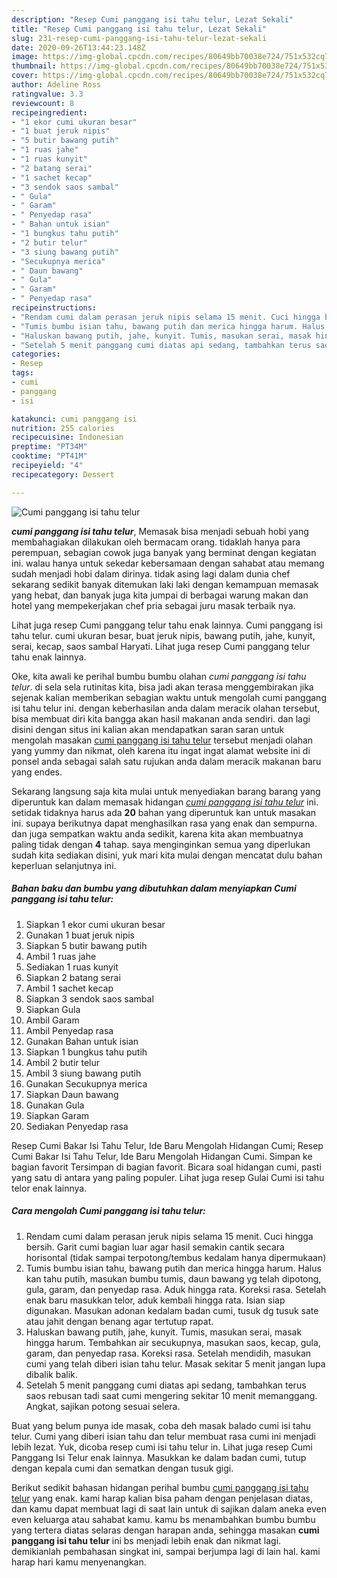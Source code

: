 ```yaml
---
description: "Resep Cumi panggang isi tahu telur, Lezat Sekali"
title: "Resep Cumi panggang isi tahu telur, Lezat Sekali"
slug: 231-resep-cumi-panggang-isi-tahu-telur-lezat-sekali
date: 2020-09-26T13:44:23.148Z
image: https://img-global.cpcdn.com/recipes/80649bb70038e724/751x532cq70/cumi-panggang-isi-tahu-telur-foto-resep-utama.jpg
thumbnail: https://img-global.cpcdn.com/recipes/80649bb70038e724/751x532cq70/cumi-panggang-isi-tahu-telur-foto-resep-utama.jpg
cover: https://img-global.cpcdn.com/recipes/80649bb70038e724/751x532cq70/cumi-panggang-isi-tahu-telur-foto-resep-utama.jpg
author: Adeline Ross
ratingvalue: 3.3
reviewcount: 8
recipeingredient:
- "1 ekor cumi ukuran besar"
- "1 buat jeruk nipis"
- "5 butir bawang putih"
- "1 ruas jahe"
- "1 ruas kunyit"
- "2 batang serai"
- "1 sachet kecap"
- "3 sendok saos sambal"
- " Gula"
- " Garam"
- " Penyedap rasa"
- " Bahan untuk isian"
- "1 bungkus tahu putih"
- "2 butir telur"
- "3 siung bawang putih"
- "Secukupnya merica"
- " Daun bawang"
- " Gula"
- " Garam"
- " Penyedap rasa"
recipeinstructions:
- "Rendam cumi dalam perasan jeruk nipis selama 15 menit. Cuci hingga bersih. Garit cumi bagian luar agar hasil semakin cantik secara horisontal (tidak sampai terpotong/tembus kedalam hanya dipermukaan)"
- "Tumis bumbu isian tahu, bawang putih dan merica hingga harum. Halus kan tahu putih, masukan bumbu tumis, daun bawang yg telah dipotong, gula, garam, dan penyedap rasa. Aduk hingga rata. Koreksi rasa. Setelah enak baru masukkan telor, aduk kembali hingga rata. Isian siap digunakan. Masukan adonan kedalam badan cumi, tusuk dg tusuk sate atau jahit dengan benang agar tertutup rapat."
- "Haluskan bawang putih, jahe, kunyit. Tumis, masukan serai, masak hingga harum. Tembahkan air secukupnya, masukan saos, kecap, gula, garam, dan penyedap rasa. Koreksi rasa. Setelah mendidih, masukan cumi yang telah diberi isian tahu telur. Masak sekitar 5 menit jangan lupa dibalik balik."
- "Setelah 5 menit panggang cumi diatas api sedang, tambahkan terus saos rebusan tadi saat cumi mengering sekitar 10 menit memanggang. Angkat, sajikan potong sesuai selera."
categories:
- Resep
tags:
- cumi
- panggang
- isi

katakunci: cumi panggang isi 
nutrition: 255 calories
recipecuisine: Indonesian
preptime: "PT34M"
cooktime: "PT41M"
recipeyield: "4"
recipecategory: Dessert

---
```



![Cumi panggang isi tahu telur](https://img-global.cpcdn.com/recipes/80649bb70038e724/751x532cq70/cumi-panggang-isi-tahu-telur-foto-resep-utama.jpg)

<b><i>cumi panggang isi tahu telur</i></b>, Memasak bisa menjadi sebuah hobi yang membahagiakan dilakukan oleh bermacam orang. tidaklah hanya para perempuan, sebagian cowok juga banyak yang berminat dengan kegiatan ini. walau hanya untuk sekedar kebersamaan dengan sahabat atau memang sudah menjadi hobi dalam dirinya. tidak asing lagi dalam dunia chef sekarang sedikit banyak ditemukan laki laki dengan kemampuan memasak yang hebat, dan banyak juga kita jumpai di berbagai warung makan dan hotel yang mempekerjakan chef pria sebagai juru masak terbaik nya.

Lihat juga resep Cumi panggang telur tahu enak lainnya. Cumi panggang isi tahu telur. cumi ukuran besar, buat jeruk nipis, bawang putih, jahe, kunyit, serai, kecap, saos sambal Haryati. Lihat juga resep Cumi panggang telur tahu enak lainnya.

Oke, kita awali ke perihal bumbu bumbu olahan <i>cumi panggang isi tahu telur</i>. di sela sela rutinitas kita, bisa jadi akan terasa menggembirakan jika sejenak kalian memberikan sebagian waktu untuk mengolah cumi panggang isi tahu telur ini. dengan keberhasilan anda dalam meracik olahan tersebut, bisa membuat diri kita bangga akan hasil makanan anda sendiri. dan lagi disini dengan situs ini kalian akan mendapatkan saran saran untuk mengolah masakan <u>cumi panggang isi tahu telur</u> tersebut menjadi olahan yang yummy dan nikmat, oleh karena itu ingat ingat alamat website ini di ponsel anda sebagai salah satu rujukan anda dalam meracik makanan baru yang endes.


Sekarang langsung saja kita mulai untuk menyediakan barang barang yang diperuntuk kan dalam memasak hidangan <u><i>cumi panggang isi tahu telur</i></u> ini. setidak tidaknya harus ada <b>20</b> bahan yang diperuntuk kan untuk masakan ini. supaya berikutnya dapat menghasilkan rasa yang enak dan sempurna. dan juga sempatkan waktu anda sedikit, karena kita akan membuatnya paling tidak dengan <b>4</b> tahap. saya menginginkan semua yang diperlukan sudah kita sediakan disini, yuk mari kita mulai dengan mencatat dulu bahan keperluan selanjutnya ini.

<!--inarticleads1-->

##### Bahan baku dan bumbu yang dibutuhkan dalam menyiapkan Cumi panggang isi tahu telur:

1. Siapkan 1 ekor cumi ukuran besar
1. Gunakan 1 buat jeruk nipis
1. Siapkan 5 butir bawang putih
1. Ambil 1 ruas jahe
1. Sediakan 1 ruas kunyit
1. Siapkan 2 batang serai
1. Ambil 1 sachet kecap
1. Siapkan 3 sendok saos sambal
1. Siapkan  Gula
1. Ambil  Garam
1. Ambil  Penyedap rasa
1. Gunakan  Bahan untuk isian
1. Siapkan 1 bungkus tahu putih
1. Ambil 2 butir telur
1. Ambil 3 siung bawang putih
1. Gunakan Secukupnya merica
1. Siapkan  Daun bawang
1. Gunakan  Gula
1. Siapkan  Garam
1. Sediakan  Penyedap rasa


Resep Cumi Bakar Isi Tahu Telur, Ide Baru Mengolah Hidangan Cumi; Resep Cumi Bakar Isi Tahu Telur, Ide Baru Mengolah Hidangan Cumi. Simpan ke bagian favorit Tersimpan di bagian favorit. Bicara soal hidangan cumi, pasti yang satu di antara yang paling populer. Lihat juga resep Gulai Cumi isi tahu telor enak lainnya. 

<!--inarticleads2-->

##### Cara mengolah Cumi panggang isi tahu telur:

1. Rendam cumi dalam perasan jeruk nipis selama 15 menit. Cuci hingga bersih. Garit cumi bagian luar agar hasil semakin cantik secara horisontal (tidak sampai terpotong/tembus kedalam hanya dipermukaan)
1. Tumis bumbu isian tahu, bawang putih dan merica hingga harum. Halus kan tahu putih, masukan bumbu tumis, daun bawang yg telah dipotong, gula, garam, dan penyedap rasa. Aduk hingga rata. Koreksi rasa. Setelah enak baru masukkan telor, aduk kembali hingga rata. Isian siap digunakan. Masukan adonan kedalam badan cumi, tusuk dg tusuk sate atau jahit dengan benang agar tertutup rapat.
1. Haluskan bawang putih, jahe, kunyit. Tumis, masukan serai, masak hingga harum. Tembahkan air secukupnya, masukan saos, kecap, gula, garam, dan penyedap rasa. Koreksi rasa. Setelah mendidih, masukan cumi yang telah diberi isian tahu telur. Masak sekitar 5 menit jangan lupa dibalik balik.
1. Setelah 5 menit panggang cumi diatas api sedang, tambahkan terus saos rebusan tadi saat cumi mengering sekitar 10 menit memanggang. Angkat, sajikan potong sesuai selera.


Buat yang belum punya ide masak, coba deh masak balado cumi isi tahu telur. Cumi yang diberi isian tahu dan telur membuat rasa cumi ini menjadi lebih lezat. Yuk, dicoba resep cumi isi tahu telur in. Lihat juga resep Cumi Panggang Isi Telur enak lainnya. Masukkan ke dalam badan cumi, tutup dengan kepala cumi dan sematkan dengan tusuk gigi. 

Berikut sedikit bahasan hidangan perihal bumbu <u>cumi panggang isi tahu telur</u> yang enak. kami harap kalian bisa paham dengan penjelasan diatas, dan kamu dapat membuat lagi di saat lain untuk di sajikan dalam aneka even even keluarga atau sahabat kamu. kamu bs menambahkan bumbu bumbu yang tertera diatas selaras dengan harapan anda, sehingga masakan <b>cumi panggang isi tahu telur</b> ini bs menjadi lebih enak dan nikmat lagi. demikianlah pembahasan singkat ini, sampai berjumpa lagi di lain hal. kami harap hari kamu menyenangkan.
